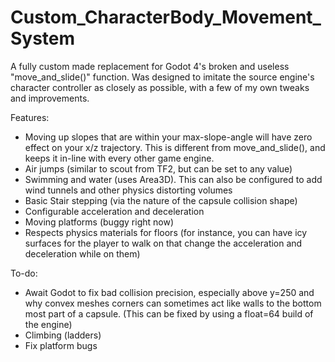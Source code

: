 # Custom_CharacterBody_Movement_System
A fully custom made replacement for Godot 4's broken and useless "move_and_slide()" function. Was designed to imitate the source engine's character controller as closely as possible, with a few of my own tweaks and improvements.

Features:
- Moving up slopes that are within your max-slope-angle will have zero effect on your x/z trajectory. This is different from move_and_slide(), and keeps it in-line with every other game engine.
- Air jumps (similar to scout from TF2, but can be set to any value)
- Swimming and water (uses Area3D). This can also be configured to add wind tunnels and other physics distorting volumes
- Basic Stair stepping (via the nature of the capsule collision shape)
- Configurable acceleration and deceleration
- Moving platforms (buggy right now)
- Respects physics materials for floors (for instance, you can have icy surfaces for the player to walk on that change the acceleration and deceleration while on them)


To-do:
- Await Godot to fix bad collision precision, especially above y=250 and why convex meshes corners can sometimes act like walls to the bottom most part of a capsule. (This can be fixed by using a float=64 build of the engine)
- Climbing (ladders)
- Fix platform bugs
